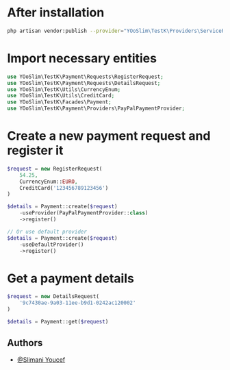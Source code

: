 # After installation

```bash
php artisan vendor:publish --provider="YOoSlim\TestK\Providers\ServiceProvider"
```

# Import necessary entities
```php
use YOoSlim\TestK\Payment\Requests\RegisterRequest;
use YOoSlim\TestK\Payment\Requests\DetailsRequest;
use YOoSlim\TestK\Utils\CurrencyEnum;
use YOoSlim\TestK\Utils\CreditCard;
use YOoSlim\TestK\Facades\Payment;
use YOoSlim\TestK\Payment\Providers\PayPalPaymentProvider;
```

# Create a new payment request and register it
```php
$request = new RegisterRequest(
	54.25,
	CurrencyEnum::EURO,
	CreditCard('123456789123456')
)

$details = Payment::create($request)
	-useProvider(PayPalPaymentProvider::class)
	->register()

// Or use default provider
$details = Payment::create($request)
	-useDefaultProvider()
	->register()
```

# Get a payment details
```php
$request = new DetailsRequest(
	'9c7430ae-9a03-11ee-b9d1-0242ac120002'
)

$details = Payment::get($request)
```
## Authors
- [@Slimani Youcef](https://www.github.com/yooslim)